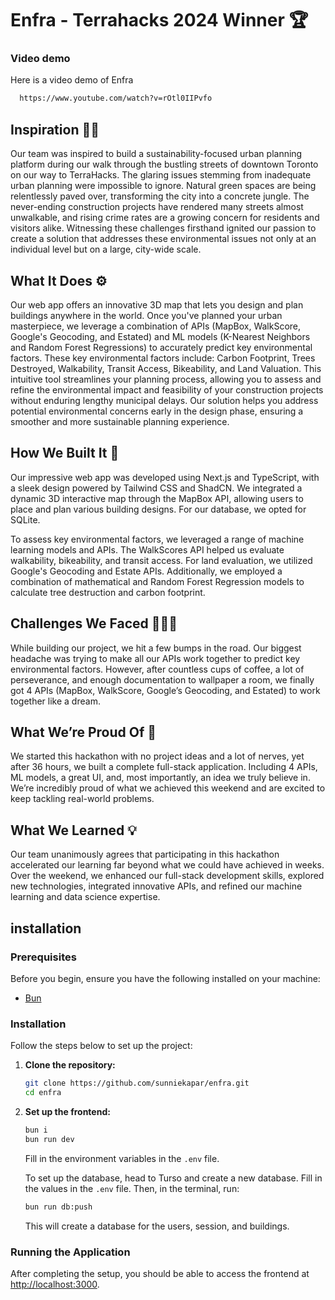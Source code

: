 # Enfra - Terrahacks 2024 Winner 🏆
### Video demo

  Here is a video demo of Enfra

```sh
  https://www.youtube.com/watch?v=rOtl0IIPvfo
```
## Inspiration ✍🏽
Our team was inspired to build a sustainability-focused urban planning platform during our walk through the bustling streets of downtown Toronto on our way to TerraHacks. The glaring issues stemming from inadequate urban planning were impossible to ignore. Natural green spaces are being relentlessly paved over, transforming the city into a concrete jungle. The never-ending construction projects have rendered many streets almost unwalkable, and rising crime rates are a growing concern for residents and visitors alike. Witnessing these challenges firsthand ignited our passion to create a solution that addresses these environmental issues not only at an individual level but on a large, city-wide scale.

## What It Does ⚙️
Our web app offers an innovative 3D map that lets you design and plan buildings anywhere in the world. Once you've planned your urban masterpiece, we leverage a combination of APIs (MapBox, WalkScore, Google's Geocoding, and Estated) and ML models (K-Nearest Neighbors and Random Forest Regressions) to accurately predict key environmental factors. These key environmental factors include: Carbon Footprint, Trees Destroyed, Walkability, Transit Access, Bikeability, and Land Valuation. This intuitive tool streamlines your planning process, allowing you to assess and refine the environmental impact and feasibility of your construction projects without enduring lengthy municipal delays. Our solution helps you address potential environmental concerns early in the design phase, ensuring a smoother and more sustainable planning experience.

## How We Built It 🚀
Our impressive web app was developed using Next.js and TypeScript, with a sleek design powered by Tailwind CSS and ShadCN. We integrated a dynamic 3D interactive map through the MapBox API, allowing users to place and plan various building designs. For our database, we opted for SQLite.

To assess key environmental factors, we leveraged a range of machine learning models and APIs. The WalkScores API helped us evaluate walkability, bikeability, and transit access. For land evaluation, we utilized Google's Geocoding and Estate APIs. Additionally, we employed a combination of mathematical and Random Forest Regression models to calculate tree destruction and carbon footprint.

## Challenges We Faced 👨🏽‍💻
While building our project, we hit a few bumps in the road. Our biggest headache was trying to make all our APIs work together to predict key environmental factors. However, after countless cups of coffee, a lot of perseverance, and enough documentation to wallpaper a room, we finally got 4 APIs (MapBox, WalkScore, Google’s Geocoding, and Estated) to work together like a dream.

## What We’re Proud Of 🥇
We started this hackathon with no project ideas and a lot of nerves, yet after 36 hours, we built a complete full-stack application. Including 4 APIs, ML models, a great UI, and, most importantly, an idea we truly believe in. We’re incredibly proud of what we achieved this weekend and are excited to keep tackling real-world problems.

## What We Learned 💡
Our team unanimously agrees that participating in this hackathon accelerated our learning far beyond what we could have achieved in weeks. Over the weekend, we enhanced our full-stack development skills, explored new technologies, integrated innovative APIs, and refined our machine learning and data science expertise.

## installation
### Prerequisites

  Before you begin, ensure you have the following installed on your machine:

  - [Bun](https://bun.sh/)

### Installation

  Follow the steps below to set up the project:

  1. **Clone the repository:**

     ```sh
     git clone https://github.com/sunniekapar/enfra.git
     cd enfra
     ```

  2. **Set up the frontend:**

     ```sh
     bun i
     bun run dev
     ```

     Fill in the environment variables in the `.env` file.
     
     To set up the database, head to Turso and create a new database. Fill in the values in the `.env` file. Then, in the terminal, run:

     ```sh
     bun run db:push
     ```

     This will create a database for the users, session, and buildings.

### Running the Application

  After completing the setup, you should be able to access the frontend at [http://localhost:3000](http://localhost:3000).

  
